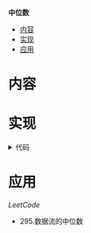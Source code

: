 
**中位数**
- [内容](#内容)
- [实现](#实现)
- [应用](#应用)

# 内容 #
# 实现 #
<details>
<summary>代码</summary>
<pre>
<code>
type intSmallHeap []int

func (h intSmallHeap) Less(i, j int) bool {
	return h[i] <= h[j]
}

func (h intSmallHeap) Swap(i, j int) {
	h[i], h[j] = h[j], h[i]
}

func (h intSmallHeap) Len() int {
	return len(h)
}

func (h *intSmallHeap) Push(x interface{}) {
	*h = append(*h, x.(int))
}

func (h *intSmallHeap) Pop() interface{} {
	old := *h
	length := len(old)
	*h = old[:length-1]
	return old[length-1]
}

func (h *intSmallHeap) Top() interface{} {
	data := *h
	return data[0]
}

type intLargeHeap []int

func (h intLargeHeap) Less(i, j int) bool {
	return h[i] >= h[j]
}

func (h intLargeHeap) Swap(i, j int) {
	h[i], h[j] = h[j], h[i]
}

func (h intLargeHeap) Len() int {
	return len(h)
}

func (h *intLargeHeap) Push(x interface{}) {
	*h = append(*h, x.(int))
}

func (h *intLargeHeap) Pop() interface{} {
	old := *h
	length := len(old)
	*h = old[:length-1]
	return old[length-1]
}

func (h *intLargeHeap) Top() interface{} {
	data := *h
	return data[0]
}

type MedianFinder struct {
	small *intSmallHeap
	large *intLargeHeap
}

func Constructor() MedianFinder {
	small := &intSmallHeap{}
	heap.Init(small)
	large := &intLargeHeap{}
	heap.Init(large)
	return MedianFinder{
		small: small,
		large: large,
	}
}

func (m *MedianFinder) AddNum(num int) {
	if m.large.Len() < m.small.Len() {
		heap.Push(m.small, num)
		heap.Push(m.large, heap.Pop(m.small))
	} else {
		heap.Push(m.large, num)
		heap.Push(m.small, heap.Pop(m.large))
	}
}

func (m *MedianFinder) FindMedian() float64 {
	if m.large.Len() < m.small.Len() {
		return float64(m.small.Top().(int))
	}
	return (float64(m.large.Top().(int)) + float64(m.small.Top().(int))) / 2
}
</code>
</pre>
</details>

# 应用 #
*LeetCode*
- 295.数据流的中位数